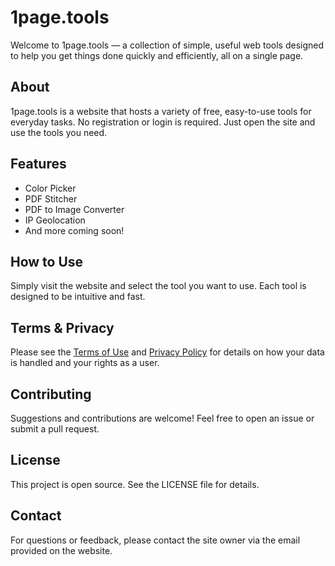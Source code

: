 # 1page.tools

Welcome to 1page.tools — a collection of simple, useful web tools designed to help you get things done quickly and efficiently, all on a single page.

## About
1page.tools is a website that hosts a variety of free, easy-to-use tools for everyday tasks. No registration or login is required. Just open the site and use the tools you need.

## Features
- Color Picker
- PDF Stitcher
- PDF to Image Converter
- IP Geolocation
- And more coming soon!

## How to Use
Simply visit the website and select the tool you want to use. Each tool is designed to be intuitive and fast.

## Terms & Privacy
Please see the [Terms of Use](terms-of-use.md) and [Privacy Policy](privacy-policy.md) for details on how your data is handled and your rights as a user.

## Contributing
Suggestions and contributions are welcome! Feel free to open an issue or submit a pull request.

## License
This project is open source. See the LICENSE file for details.

## Contact
For questions or feedback, please contact the site owner via the email provided on the website.
